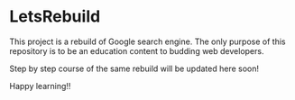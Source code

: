 # LetsRebuild

This project is a rebuild of Google search engine. The only purpose of this repository is to be an education content to budding web developers.

Step by step course of the same rebuild will be updated here soon!

Happy learning!!